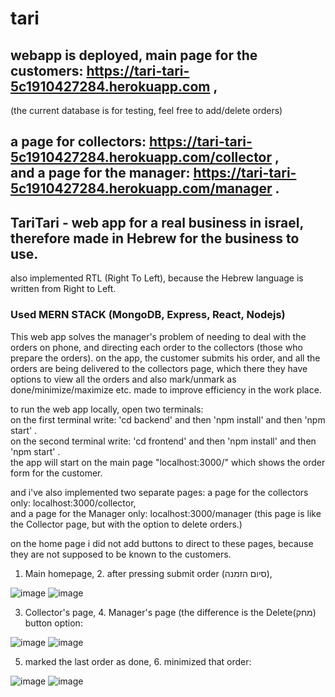 # tari

## webapp is deployed, main page for the customers: https://tari-tari-5c1910427284.herokuapp.com ,  <br>
(the current database is for testing, feel free to add/delete orders)
## a page for collectors: https://tari-tari-5c1910427284.herokuapp.com/collector , <br> and a page for the manager: https://tari-tari-5c1910427284.herokuapp.com/manager  .<br>

## TariTari - web app for a real business in israel, therefore made in Hebrew for the business to use.
also implemented RTL (Right To Left), because the Hebrew language is written from Right to Left.

### Used MERN STACK (MongoDB, Express, React, Nodejs)

This web app solves the manager's problem of needing to deal with the orders on phone, and directing each order to the collectors (those who prepare the orders).
on the app, the customer submits his order, and all the orders are being delivered to the collectors page, which there they have options to view all the orders and also mark/unmark as done/minimize/maximize etc.
made to improve efficiency in the work place.

to run the web app locally, open two terminals:<br>
on the first terminal write: 'cd backend' and then 'npm install' and then 'npm start' .  <br>
on the second terminal write: 'cd frontend' and then 'npm install' and then 'npm start' .  <br>
the app will start on the main page "localhost:3000/" which shows the order form for the customer.<br>

and i've also implemented two separate pages:
a page for the collectors only: localhost:3000/collector,  
and a page for the Manager only: localhost:3000/manager (this page is like the Collector page, but with the option to delete orders.)  

on the home page i did not add buttons to direct to these pages, because they are not supposed to be known to the customers.


1. Main homepage,   2. after pressing submit order (סיום הזמנה),   


![image](https://github.com/Benny902/tari/assets/73943596/2b3b8a19-b6be-45d5-a1ac-04b0a1b4ed92) ![image](https://github.com/Benny902/tari/assets/73943596/59cb2118-d43d-4253-8284-1ff23b933cb4) 



3. Collector's page,   4. Manager's page (the difference is the Delete(מחק) button option:


![image](https://github.com/Benny902/tari/assets/73943596/a43b4684-feda-4aad-9877-53be259fa5e2) ![image](https://github.com/Benny902/tari/assets/73943596/30e87240-62d0-43be-88d1-1062119a7631)



5. marked the last order as done,   6. minimized that order:


 ![image](https://github.com/Benny902/tari/assets/73943596/0c0f8a98-47be-4042-9bef-7dc2538f2669) ![image](https://github.com/Benny902/tari/assets/73943596/108974f7-8963-4d9a-9d0f-6dcd8e74b3ad)



